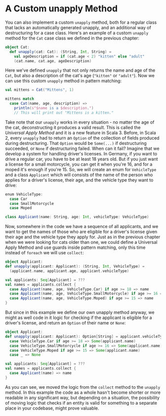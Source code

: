 # A Custom unapply Method 

You can also implement a custom `unapply` method, both for a regular class that lacks an automatically generated unapply,
and an additional way of destructuring for a case class. 
Here's an example of a custom `unapply` method for the `Cat` case class we defined in the previous chapter:

```scala 3
object Cat:
  def unapply(cat: Cat): (String, Int, String) =
    val ageDescription = if (cat.age < 2) "kitten" else "adult"
    (cat.name, cat.age, ageDescription)
```

Here we've defined `unapply` that not only returns the name and age of the `Cat`, 
but also a description of the cat's age (`"kitten"` or `"adult"`). 
Now we can use this custom `unapply` method in pattern matching:

```scala 3
val mittens = Cat("Mittens", 1)

mittens match
  case Cat(name, age, description) =>
    println(s"$name is a $description.")
    // This will print out "Mittens is a kitten."
``` 

Take note that our `unapply` works in every situation - no matter the age of the cat, deconstructing it produces a valid result. 
This is called the *Universal Apply Method* and it is a new feature in Scala 3. 
Before, in Scala 2, every `unapply` had to return an `Option` of the collection of fields produced during destructuring. 
That `Option` would be `Some(...)` if destructuring succeeded, or `None` if destructuring failed. 
When can it fail? 
Imagine that we develop a system for handling driver's licenses. 
In Germany, if you want to drive a regular car, you have to be at least 18 years old. 
But if you just want a license for a small motorcycle, you can get it when you're 16, and for a moped it's enough if you're 15. 
So, we will create an enum for `VehicleType` and a class `Applicant` which will consists of the name of the person 
who applies for a driver's license, their age, and the vehicle type they want to drive:

```scala 3
enum VehicleType:
  case Car
  case SmallMotorcycle
  case Moped

class Applicant(name: String, age: Int, vehicleType: VehicleType)
```

Now, somewhere in the code we have a sequence of all applicants, and we want to get the names of those 
who are eligible for a driver's license given their age and the vehicle type they apply for. 
Just as in the previous chapter when we were looking for cats older than one, we could define a Universal Apply Method 
and use guards inside pattern matching, only this time instead of `foreach` we will use `collect`:

```scala 3
object Applicant:
def unapply(applicant: Applicant): (String, Int, VehicleType) =
  (applicant.name, applicant.age, applicant.vehicleType)

val applicants: Seq[Applicant] = ???
val names = applicants.collect {
  case Applicant(name, age, VehicleType.Car) if age >= 18 => name
  case Applicant(name, age, VehicleType.SmallMotorcycle) if age >= 16 => name
  case Applicant(name, age, VehicleType.Moped) if age >= 15 => name
}
```

But since in this example we define our own unapply method anyway, we might as well code in it logic for checking 
if the applicant is eligible for a driver's license, and return an `Option` of their name or `None`:

```scala 3
object Applicant:
def unapply(applicant: Applicant): Option[String] = applicant.vehicleType match
  case VehicleType.Car if age >= 18 => Some(applicant.name)
  case VehicleType.SmallMotorcycle if age >= 16 => Some(applicant.name)
  case VehicleType.Moped if age >= 15 => Some(applicant.name)
  case _ => None

val applicants: Seq[Applicant] = ???
val names = applicants.collect {
  case Applicant(name) => name
}
``` 

As you can see, we moved the logic from the `collect` method to the `unapply` method. 
In this example the code as a whole hasn't become shorter or more readable in any significant way, but depending on a situation, 
the possibility of moving logic that checks if an entity is valid for something to a separate place in your codebase, 
might prove valuable.
